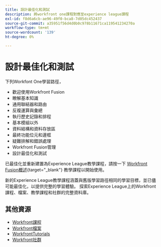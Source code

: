 ```yaml
---
title: 設計最佳化和測試
description: 將workfront one課程對應至experience league課程
exl-id: f8d6a6cb-ae96-49f0-bca8-7d05dc452437
source-git-commit: a35951f56d4d0b0c978b11671ca119541234270a
workflow-type: tm+mt
source-wordcount: '139'
ht-degree: 0%

---
```


# 設計最佳化和測試

下列Workfont One學習路徑，

* 歡迎使用Workfront Fusion
* 瞭解基本知識
* 通用聯結器和路由
* 反複運算與彙總
* 執行歷史記錄和排程
* 基本模組以外
* 資料結構和資料存放區
* 最終功能位元和邊框
* 疑難排解和錯誤處理
* Workfront Fusion管理
* 設計最佳化和測試

已最佳化並重新建置為Experience League教學課程，請按一下 [Workfront Fusion概述](https://experienceleague.adobe.com/docs/workfront-learn/tutorials-workfront/fusion/welcome-to-workfront-fusion/workfront-fusion-overview.html?lang=en){target="_blank"} 教學課程以開始使用。

新的Experience League教學課程涵蓋與舊版學習路徑相同的學習目標，並已儘可能最佳化，以提供完整的學習體驗。  探索Experience League上的Workfront課程、檔案、教學課程和社群的完整資料庫。

## 其他資源

* [Workfront課程](https://experienceleague.adobe.com/?lang=en&amp;Solution=Workfront#courses)
* [Workfront檔案](https://experienceleague.adobe.com/docs/workfront.html)
* [WorkfrontTutorials](https://experienceleague.adobe.com/docs/workfront-learn/tutorials-workfront/home.html)
* [Workfront社群](https://experienceleaguecommunities.adobe.com/t5/workfront/ct-p/workfront)
